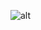 ![alt](https://cdn.prod.website-files.com/658c0214eb231c5e670ffec5/65ddc9a13350d434904e595e_Chefit%20-%20Logo.svg)